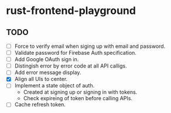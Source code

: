 # rust-frontend-playground

## TODO

- [ ] Force to verify email when siging up with email and password.
- [ ] Validate password for Firebase Auth specification.
- [ ] Add Google OAuth sign in.
- [ ] Distingish error by error code at all API calligs.
- [ ] Add error message display.
- [x] Align all UIs to center.
- [ ] Implement a state object of auth.
  - Created at signing up or signing in with tokens.
  - Check expireing of token before calling APIs. 
- [ ] Cache refresh token. 